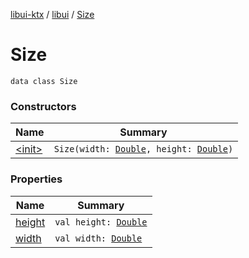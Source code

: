[libui-ktx](../../index.md) / [libui](../index.md) / [Size](./index.md)

# Size

`data class Size`

### Constructors

| Name | Summary |
|---|---|
| [&lt;init&gt;](-init-.md) | `Size(width: `[`Double`](https://kotlinlang.org/api/latest/jvm/stdlib/kotlin/-double/index.html)`, height: `[`Double`](https://kotlinlang.org/api/latest/jvm/stdlib/kotlin/-double/index.html)`)` |

### Properties

| Name | Summary |
|---|---|
| [height](height.md) | `val height: `[`Double`](https://kotlinlang.org/api/latest/jvm/stdlib/kotlin/-double/index.html) |
| [width](width.md) | `val width: `[`Double`](https://kotlinlang.org/api/latest/jvm/stdlib/kotlin/-double/index.html) |
